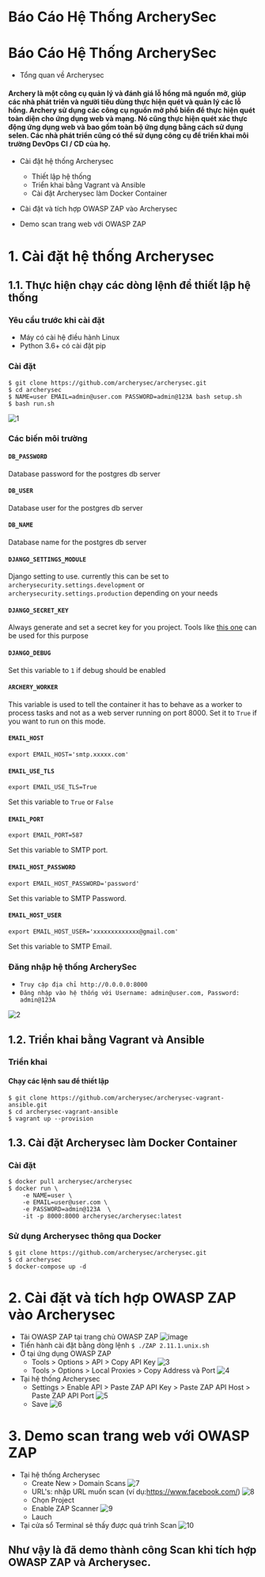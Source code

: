# Báo Cáo Hệ Thống ArcherySec
Báo Cáo Hệ Thống ArcherySec
==============

- Tổng quan về Archerysec
#### Archery là một công cụ quản lý và đánh giá lỗ hổng mã nguồn mở, giúp các nhà phát triển và người tiêu dùng thực hiện quét và quản lý các lỗ hổng. Archery sử dụng các công cụ nguồn mở phổ biến để thực hiện quét toàn diện cho ứng dụng web và mạng. Nó cũng thực hiện quét xác thực động ứng dụng web và bao gồm toàn bộ ứng dụng bằng cách sử dụng selen. Các nhà phát triển cũng có thể sử dụng công cụ để triển khai môi trường DevOps CI / CD của họ.

- Cài đặt hệ thống Archerysec
  - Thiết lập hệ thống
  - Triển khai bằng Vagrant và Ansible
  - Cài đặt Archerysec làm Docker Container

- Cài đặt và tích hợp OWASP ZAP vào Archerysec
- Demo scan trang web với OWASP ZAP

# 1. Cài đặt hệ thống Archerysec
## 1.1. Thực hiện chạy các dòng lệnh để thiết lập hệ thống
### Yêu cầu trước khi cài đặt
- Máy có cài hệ điều hành Linux
- Python 3.6+ có cài đặt pip
### Cài đặt
```
$ git clone https://github.com/archerysec/archerysec.git
$ cd archerysec
$ NAME=user EMAIL=admin@user.com PASSWORD=admin@123A bash setup.sh
$ bash run.sh
```
![1](https://user-images.githubusercontent.com/102846135/161702643-cde89e0b-c2fc-421a-a345-a5f1ecd24e6a.jpg)

### Các biến môi trường
#### `DB_PASSWORD` <!-- omit in toc -->

Database password for the postgres db server

#### `DB_USER` <!-- omit in toc -->

Database user for the postgres db server

#### `DB_NAME` <!-- omit in toc -->

Database name for the postgres db server

#### `DJANGO_SETTINGS_MODULE` <!-- omit in toc -->

Django setting to use. currently this can be set to `archerysecurity.settings.development` or `archerysecurity.settings.production` depending on your needs

#### `DJANGO_SECRET_KEY` <!-- omit in toc -->

Always generate and set a secret key for you project. Tools like [this one](https://www.miniwebtool.com/django-secret-key-generator/) can be used for this purpose

#### `DJANGO_DEBUG` <!-- omit in toc -->

Set this variable to `1` if debug should be enabled

#### `ARCHERY_WORKER` <!-- omit in toc -->

This variable is used to tell the container it has to behave as a worker to process tasks
and not as a web server running on port 8000. Set it to `True` if you want to run on
this mode.

#### `EMAIL_HOST`

`export EMAIL_HOST='smtp.xxxxx.com'`

#### `EMAIL_USE_TLS`

`export EMAIL_USE_TLS=True`

Set this variable to `True` or `False`

#### `EMAIL_PORT`

`export EMAIL_PORT=587`

Set this variable to SMTP port.

#### `EMAIL_HOST_PASSWORD`

`export EMAIL_HOST_PASSWORD='password'`

Set this variable to SMTP Password.

#### `EMAIL_HOST_USER`

`export EMAIL_HOST_USER='xxxxxxxxxxxxx@gmail.com'`

Set this variable to SMTP Email.

### Đăng nhập hệ thống ArcherySec
- `Truy cập địa chỉ http://0.0.0.0:8000`
- `Đăng nhập vào hệ thống với Username: admin@user.com, Password: admin@123A`

![2](https://user-images.githubusercontent.com/102846135/161702891-837feb9d-5949-4263-be2a-d7987987de6f.jpg)

## 1.2. Triển khai bằng Vagrant và Ansible
### Triển khai
#### Chạy các lệnh sau để thiết lập
```
$ git clone https://github.com/archerysec/archerysec-vagrant-ansible.git
$ cd archerysec-vagrant-ansible
$ vagrant up --provision
```

## 1.3. Cài đặt Archerysec làm Docker Container
### Cài đặt
```
$ docker pull archerysec/archerysec
$ docker run \
    -e NAME=user \
    -e EMAIL=user@user.com \
    -e PASSWORD=admin@123A  \
    -it -p 8000:8000 archerysec/archerysec:latest
```
### Sử dụng Archerysec thông qua Docker
```
$ git clone https://github.com/archerysec/archerysec.git
$ cd archerysec
$ docker-compose up -d
``` 

# 2. Cài đặt và tích hợp OWASP ZAP vào Archerysec
- Tải OWASP ZAP tại trang chủ OWASP ZAP
![image](https://user-images.githubusercontent.com/102846135/161708081-4c621a84-da89-41e7-bbaf-fa68c69d856b.png)
- Tiến hành cài đặt bằng dòng lệnh
`$ ./ZAP 2.11.1.unix.sh`
- Ở tại ứng dụng OWASP ZAP
  - Tools > Options > API > Copy API Key
  ![3](https://user-images.githubusercontent.com/102846135/161702905-2e125ada-19e4-4e9e-b05e-304b7b59709e.jpg)
  - Tools > Options > Local Proxies > Copy Address và Port
  ![4](https://user-images.githubusercontent.com/102846135/161702935-21cfe74f-55d9-4089-8831-e5c5a5b3ae13.jpg)
- Tại hệ thống Archerysec
  - Settings > Enable API > Paste ZAP API Key > Paste ZAP API Host > Paste ZAP API Port
  ![5](https://user-images.githubusercontent.com/102846135/161702941-8bf821e7-147f-46af-ad33-670557527cc6.jpg)
  - Save
  ![6](https://user-images.githubusercontent.com/102846135/161702942-5c1ec544-963d-4b18-815a-e5828cd57365.jpg)
 # 3. Demo scan trang web với OWASP ZAP
 - Tại hệ thống Archerysec 
   - Create New > Domain Scans
   ![7](https://user-images.githubusercontent.com/102846135/161702945-876d6417-7f22-48dd-8343-e9db06c75758.jpg)
   - URL's: nhập URL muốn scan (ví dụ:https://www.facebook.com/)
   ![8](https://user-images.githubusercontent.com/102846135/161702951-99d73b46-20a4-4543-ac14-ae0305e32252.jpg)
   - Chọn Project
   - Enable ZAP Scanner
   ![9](https://user-images.githubusercontent.com/102846135/161702955-d6198ca4-7f10-49ef-9e28-cd8ab3cc895c.jpg)
   - Lauch
 - Tại cửa sổ Terminal sẽ thấy được quá trình Scan
 ![10](https://user-images.githubusercontent.com/102846135/161702959-312cf4b4-fa44-4bf0-aa1a-96dec2789cf3.jpg)
## Như vậy là đã demo thành công Scan khi tích hợp OWASP ZAP và Archerysec.
